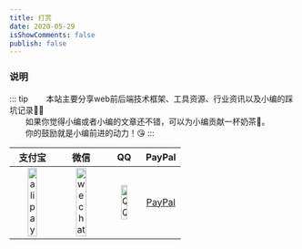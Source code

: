 ```yaml
---
title: 打赏
date: 2020-05-29
isShowComments: false
publish: false
---
```


### 说明
::: tip
   &emsp;&emsp;本站主要分享web前后端技术框架、工具资源、行业资讯以及小编的踩坑记录🤦‍♀️  
   &emsp;&emsp;如果你觉得小编或者小编的文章还不错，可以为小编贡献一杯奶茶🥤。  
   &emsp;&emsp;你的鼓励就是小编前进的动力！😘
:::

|                            支付宝                            |                             微信                             |                              QQ                              |                      PayPal                      |
| :----------------------------------------------------------: | :----------------------------------------------------------: | :----------------------------------------------------------: | :----------------------------------------------: |
| <img src="/pay/aliPay.png" width="50%" height="50%" alt="alipay"> | <img src="/pay/weChat.png" width="50%" height="50%" alt="wechat"> | <img src="/pay/qqPay.png" width="50%" height="50%" alt="QQ"> | <a href="https://paypal.me/liuxing98">PayPal</a> |

<!-- <WapFeedBaiduAd></WapFeedBaiduAd> -->
